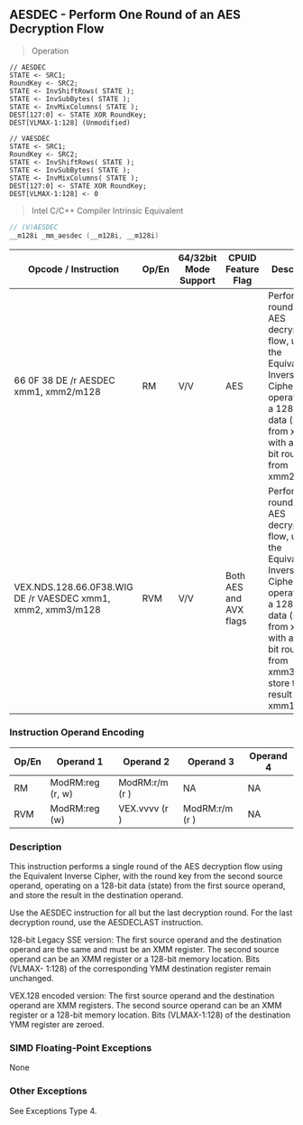 ## AESDEC - Perform One Round of an AES Decryption Flow 
> Operation 

``` slim
// AESDEC 
STATE <- SRC1;
RoundKey <- SRC2;
STATE <- InvShiftRows( STATE );
STATE <- InvSubBytes( STATE );
STATE <- InvMixColumns( STATE );
DEST[127:0] <- STATE XOR RoundKey;
DEST[VLMAX-1:128] (Unmodified)

// VAESDEC
STATE <- SRC1;
RoundKey <- SRC2;
STATE <- InvShiftRows( STATE );
STATE <- InvSubBytes( STATE );
STATE <- InvMixColumns( STATE );
DEST[127:0] <- STATE XOR RoundKey;
DEST[VLMAX-1:128] <- 0
```

> Intel C/C++ Compiler Intrinsic Equivalent

``` c
// (V)AESDEC
__m128i _mm_aesdec (__m128i, __m128i)
```

Opcode / Instruction | Op/En | 64/32bit Mode Support | CPUID Feature Flag | Description
-------------------- | ----- | ----------- | --------------- | -----------
66 0F 38 DE /r AESDEC xmm1, xmm2/m128 | RM  |    V/V              | AES             | Perform one round of an AES decryption flow, using the Equivalent Inverse Cipher, operating on a 128-bit data (state) from xmm1 with a 128-bit round key from xmm2/m128.
VEX.NDS.128.66.0F38.WIG DE /r VAESDEC xmm1, xmm2, xmm3/m128 | RVM |  V/V |               Both AES and AVX flags |Perform one round of an AES decryption flow, using the Equivalent Inverse Cipher, operating on a 128-bit data (state) from xmm2 with a 128-bit round key from xmm3/m128; store the result in xmm1.

### Instruction Operand Encoding
Op/En  | Operand 1  | Operand 2  | Operand 3  | Operand 4
------ | ---------- | ---------- | ---------- | ---------
RM             |      ModRM:reg (r, w)                         | ModRM:r/m (r )                             |         NA       |                                         NA
RVM             |      ModRM:reg (w)                           |  VEX.vvvv (r )                             | ModRM:r/m (r )  |                                     NA

### Description
This instruction performs a single round of the AES decryption flow using the Equivalent Inverse Cipher, with the 
round key from the second source operand, operating on a 128-bit data (state) from the first source operand, and 
store the result in the destination operand. 

<aside class="notice">
Use the AESDEC instruction for all but the last decryption round. For the last decryption round, use the AESDECLAST instruction.
</aside>

128-bit Legacy SSE version: The first source operand and the destination operand are the same and must be an 
XMM register. The second source operand can be an XMM register or a 128-bit memory location. Bits (VLMAX-
1:128) of the corresponding YMM destination register remain unchanged.

VEX.128 encoded version: The first source operand and the destination operand are XMM registers. The second 
source operand can be an XMM register or a 128-bit memory location. Bits (VLMAX-1:128) of the destination YMM 
register are zeroed.

### SIMD Floating-Point Exceptions
None

### Other Exceptions
See Exceptions Type 4.
